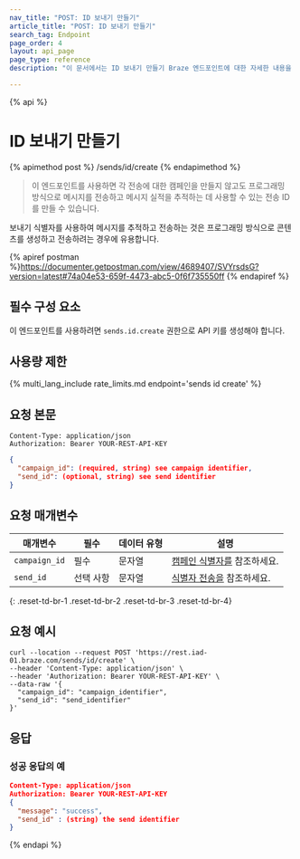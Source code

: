 ```yaml
---
nav_title: "POST: ID 보내기 만들기"
article_title: "POST: ID 보내기 만들기"
search_tag: Endpoint
page_order: 4
layout: api_page
page_type: reference
description: "이 문서에서는 ID 보내기 만들기 Braze 엔드포인트에 대한 자세한 내용을 설명합니다."

---
```

{% api %}
# ID 보내기 만들기
{% apimethod post %}
/sends/id/create
{% endapimethod %}

> 이 엔드포인트를 사용하면 각 전송에 대한 캠페인을 만들지 않고도 프로그래밍 방식으로 메시지를 전송하고 메시지 실적을 추적하는 데 사용할 수 있는 전송 ID를 만들 수 있습니다. 

보내기 식별자를 사용하여 메시지를 추적하고 전송하는 것은 프로그래밍 방식으로 콘텐츠를 생성하고 전송하려는 경우에 유용합니다.

{% apiref postman %}https://documenter.getpostman.com/view/4689407/SVYrsdsG?version=latest#74a04e53-659f-4473-abc5-0f6f735550ff {% endapiref %}

## 필수 구성 요소

이 엔드포인트를 사용하려면 `sends.id.create` 권한으로 API 키를 생성해야 합니다.

## 사용량 제한

{% multi_lang_include rate_limits.md endpoint='sends id create' %}

## 요청 본문

```
Content-Type: application/json
Authorization: Bearer YOUR-REST-API-KEY
```

```json
{
  "campaign_id": (required, string) see campaign identifier,
  "send_id": (optional, string) see send identifier
}
```

## 요청 매개변수

| 매개변수 | 필수 | 데이터 유형 | 설명 |
| --------- | ---------| --------- | ----------- |
| `campaign_id` | 필수 | 문자열 | [캠페인 식별자를]({{site.baseurl}}/api/identifier_types/) 참조하세요. |
|`send_id`| 선택 사항 | 문자열 | [식별자 전송을]({{site.baseurl}}/api/identifier_types/) 참조하세요. |
{: .reset-td-br-1 .reset-td-br-2 .reset-td-br-3  .reset-td-br-4}

## 요청 예시
```
curl --location --request POST 'https://rest.iad-01.braze.com/sends/id/create' \
--header 'Content-Type: application/json' \
--header 'Authorization: Bearer YOUR-REST-API-KEY' \
--data-raw '{
  "campaign_id": "campaign_identifier",
  "send_id": "send_identifier"
}'
```

## 응답

### 성공 응답의 예

```json
Content-Type: application/json
Authorization: Bearer YOUR-REST-API-KEY
{
  "message": "success",
  "send_id" : (string) the send identifier
}
```

{% endapi %}

